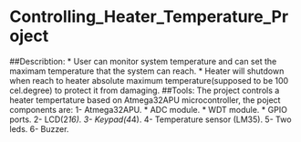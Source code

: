 # Controlling_Heater_Temperature_Project
##Describtion: 
	* User can monitor system temperature and can set the maximam 
	  temperature that the system can reach. 
	* Heater will shutdown when reach to heater absolute maximum 
	  temperature(supposed to be 100 cel.degree) to protect it 
	  from damaging.
##Tools:
   The project controls a heater tempertature based on Atmega32APU 
   microcontroller, the poject components are:
   1- Atmega32APU.
     * ADC module.
	   * WDT module.
	   * GPIO ports.
   2- LCD(2*16).
   3- Keypad(4*4).
   4- Temperature sensor (LM35).
   5- Two leds.
   6- Buzzer.

















